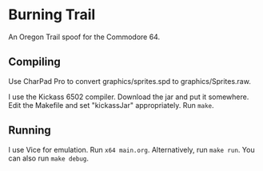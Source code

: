 # Burning Trail

An Oregon Trail spoof for the Commodore 64.

## Compiling

Use CharPad Pro to convert graphics/sprites.spd to graphics/Sprites.raw.

I use the Kickass 6502 compiler. Download the jar and put it somewhere. Edit
the Makefile and set "kickassJar" appropriately. Run `make`.

## Running

I use Vice for emulation. Run `x64 main.org`. Alternatively, run `make run`.
You can also run `make debug`.
